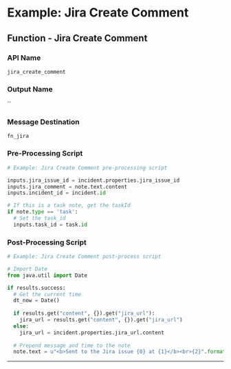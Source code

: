 <!--
    DO NOT MANUALLY EDIT THIS FILE
    THIS FILE IS AUTOMATICALLY GENERATED WITH resilient-sdk codegen
-->

# Example: Jira Create Comment

## Function - Jira Create Comment

### API Name
`jira_create_comment`

### Output Name
``

### Message Destination
`fn_jira`

### Pre-Processing Script
```python
# Example: Jira Create Comment pre-processing script

inputs.jira_issue_id = incident.properties.jira_issue_id
inputs.jira_comment = note.text.content
inputs.incident_id = incident.id

# If this is a task note, get the taskId
if note.type == 'task':
  # Set the task_id
  inputs.task_id = task.id

```

### Post-Processing Script
```python
# Example: Jira Create Comment post-process script

# Import Date
from java.util import Date

if results.success:
  # Get the current time
  dt_now = Date()
  
  if results.get("content", {}).get("jira_url"):
    jira_url = results.get("content", {}).get("jira_url")
  else:
    jira_url = incident.properties.jira_url.content
  
  # Prepend message and time to the note
  note.text = u"<b>Sent to the Jira issue {0} at {1}</b><br>{2}".format(jira_url, dt_now, unicode(note.text.content))
```

---

